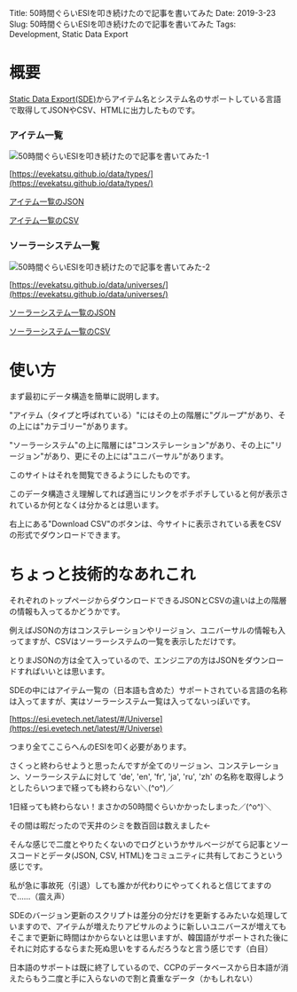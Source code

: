 Title: 50時間ぐらいESIを叩き続けたので記事を書いてみた
Date: 2019-3-23
Slug: 50時間ぐらいESIを叩き続けたので記事を書いてみた
Tags: Development, Static Data Export

# 概要
[Static Data Export(SDE)](https://developers.eveonline.com/resource/resources)からアイテム名とシステム名のサポートしている言語で取得してJSONやCSV、HTMLに出力したものです。

### アイテム一覧
![50時間ぐらいESIを叩き続けたので記事を書いてみた-1]({static}/images/50時間ぐらいESIを叩き続けたので記事を書いてみた/50時間ぐらいESIを叩き続けたので記事を書いてみた-1.jpg)

[https://evekatsu.github.io/data/types/](https://evekatsu.github.io/data/types/)

[アイテム一覧のJSON](https://evekatsu.github.io/data/types.json)

[アイテム一覧のCSV](https://evekatsu.github.io/data/types.csv)

### ソーラーシステム一覧
![50時間ぐらいESIを叩き続けたので記事を書いてみた-2]({static}/images/50時間ぐらいESIを叩き続けたので記事を書いてみた/50時間ぐらいESIを叩き続けたので記事を書いてみた-2.jpg)

[https://evekatsu.github.io/data/universes/](https://evekatsu.github.io/data/universes/)

[ソーラーシステム一覧のJSON](https://evekatsu.github.io/data/universes.json)

[ソーラーシステム一覧のCSV](https://evekatsu.github.io/data/universes.csv)

# 使い方

まず最初にデータ構造を簡単に説明します。

"アイテム（タイプと呼ばれている）"にはその上の階層に"グループ"があり、その上には"カテゴリー"があります。

"ソーラーシステム"の上に階層には"コンステレーション"があり、その上に"リージョン"があり、更にその上には"ユニバーサル"があります。

このサイトはそれを閲覧できるようにしたものです。

このデータ構造さえ理解してれば適当にリンクをポチポチしていると何が表示されているか何となくは分かるとは思います。

右上にある"Download CSV"のボタンは、今サイトに表示されている表をCSVの形式でダウンロードできます。

# ちょっと技術的なあれこれ
それぞれのトップページからダウンロードできるJSONとCSVの違いは上の階層の情報も入ってるかどうかです。

例えばJSONの方はコンステレーションやリージョン、ユニバーサルの情報も入ってますが、CSVはソーラーシステムの一覧を表示しただけです。

とりまJSONの方は全て入っているので、エンジニアの方はJSONをダウンロードすればいいとは思います。

SDEの中にはアイテム一覧の（日本語も含めた）サポートされている言語の名称は入ってますが、実はソーラーシステム一覧は入ってないっぽいです。

[https://esi.evetech.net/latest/#/Universe](https://esi.evetech.net/latest/#/Universe)

つまり全てここらへんのESIを叩く必要があります。

さくっと終わらせようと思ったんですが全てのリージョン、コンステレーション、ソーラーシステムに対して 'de', 'en', 'fr', 'ja', 'ru', 'zh' の名称を取得しようとしたらいつまで経っても終わらない＼(^o^)／

1日経っても終わらない！まさかの50時間ぐらいかかったしまった／(^o^)＼

その間は暇だったので天井のシミを数百回は数えました←

そんな感じで二度とやりたくないのでログというかサルベージがてら記事とソースコードとデータ(JSON, CSV, HTML)をコミュニティに共有しておこうという感じです。

私が急に事故死（引退）しても誰かが代わりにやってくれると信じてますので……（震え声）

SDEのバージョン更新のスクリプトは差分の分だけを更新するみたいな処理していますので、アイテムが増えたりアビサルのように新しいユニバースが増えてもそこまで更新に時間はかからないとは思いますが、韓国語がサポートされた後にそれに対応するならまた死ぬ思いをするんだろうなと言う感じです（白目）

日本語のサポートは既に終了しているので、CCPのデータベースから日本語が消えたらもう二度と手に入らないので割と貴重なデータ（かもしれない）
